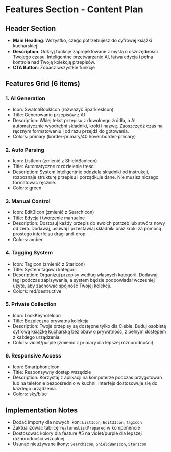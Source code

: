 # Features Section - Content Plan

## Header Section
- **Main Heading**: Wszystko, czego potrzebujesz do cyfrowej książki kucharskiej
- **Description**: Odkryj funkcje zaprojektowane z myślą o oszczędności Twojego czasu. Inteligentne przetwarzanie AI, łatwa edycja i pełna kontrola nad Twoją kolekcją przepisów.
- **CTA Button**: Zobacz wszystkie funkcje

## Features Grid (6 items)

### 1. AI Generation
- Icon: SwatchBookIcon (rozważyć SparklesIcon)
- Title: Generowanie przepisów z AI
- Description: Wklej tekst przepisu z dowolnego źródła, a AI automatycznie wyodrębni składniki, kroki i nazwę. Zaoszczędź czas na ręcznym formatowaniu i od razu przejdź do gotowania.
- Colors: primary (border-primary/40 hover:border-primary)

### 2. Auto Parsing
- Icon: ListIcon (zmienić z ShieldBanIcon)
- Title: Automatyczne rozdzielenie treści
- Description: System inteligentnie oddziela składniki od instrukcji, rozpoznaje strukturę przepisu i porządkuje dane. Nie musisz niczego formatować ręcznie.
- Colors: green

### 3. Manual Control
- Icon: Edit3Icon (zmienić z SearchIcon)
- Title: Edycja i tworzenie manualne
- Description: Dostosuj każdy przepis do swoich potrzeb lub stwórz nowy od zera. Dodawaj, usuwaj i przestawiaj składniki oraz kroki za pomocą prostego interfejsu drag-and-drop.
- Colors: amber

### 4. Tagging System
- Icon: TagIcon (zmienić z StarIcon)
- Title: System tagów i kategorii
- Description: Organizuj przepisy według własnych kategorii. Dodawaj tagi podczas zapisywania, a system będzie podpowiadał wcześniej użyte, aby zachować spójność Twojej kolekcji.
- Colors: red/destructive

### 5. Private Collection
- Icon: LockKeyholeIcon
- Title: Bezpieczna prywatna kolekcja
- Description: Twoje przepisy są dostępne tylko dla Ciebie. Buduj osobistą cyfrową książkę kucharską bez obaw o prywatność, z pełnym dostępem z każdego urządzenia.
- Colors: violet/purple (zmienić z primary dla lepszej różnorodności)

### 6. Responsive Access
- Icon: SmartphoneIcon
- Title: Responsywny dostęp wszędzie
- Description: Korzystaj z aplikacji na komputerze podczas przygotowań lub na telefonie bezpośrednio w kuchni. Interfejs dostosowuje się do każdego urządzenia.
- Colors: sky/blue

## Implementation Notes
- Dodać importy dla nowych ikon: `ListIcon`, `Edit3Icon`, `TagIcon`
- Zaktualizować tablicę `featuresListPrepared` w komponencie
- Dostosować kolory dla feature #5 na violet/purple dla lepszej różnorodności wizualnej
- Usunąć nieużywane ikony: `SearchIcon`, `ShieldBanIcon`, `StarIcon`
